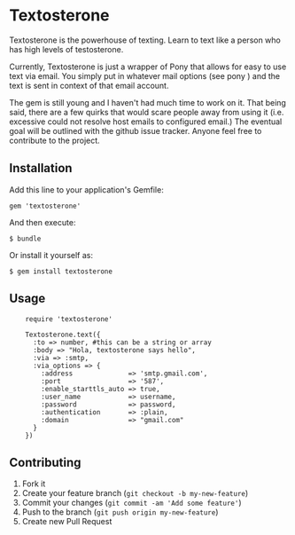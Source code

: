 # Textosterone

Textosterone is the powerhouse of texting. Learn to text like a person who has high levels of testosterone. 

Currently, Textosterone is just a wrapper of Pony that allows for easy to use text via email. You simply put in whatever mail options (see pony <add link>) and the text is sent in context of that email account.

The gem is still young and I haven't had much time to work on it. That being said, there are a few quirks that would scare people away from using it (i.e. excessive could not resolve host emails to configured email.) The eventual goal will be outlined with the github issue tracker. Anyone feel free to contribute to the project.

## Installation

Add this line to your application's Gemfile:

    gem 'textosterone'

And then execute:

    $ bundle

Or install it yourself as:

    $ gem install textosterone

## Usage

        require 'textosterone'

        Textosterone.text({
          :to => number, #this can be a string or array
          :body => "Hola, textosterone says hello",
          :via => :smtp,
          :via_options => {
            :address              => 'smtp.gmail.com',
            :port                 => '587',
            :enable_starttls_auto => true,
            :user_name            => username,
            :password             => password,
            :authentication       => :plain,
            :domain               => "gmail.com" 
          }
        })

## Contributing

1. Fork it
2. Create your feature branch (`git checkout -b my-new-feature`)
3. Commit your changes (`git commit -am 'Add some feature'`)
4. Push to the branch (`git push origin my-new-feature`)
5. Create new Pull Request
